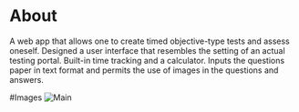 # About
A web app that allows one to create timed objective-type tests and assess oneself. Designed a
user interface that resembles the setting of an actual testing portal. Built-in time tracking and a calculator. Inputs the questions paper in text format and permits the use of images in the questions and answers.

#Images
 ![Main](https://github.com/shujaa25/test-hour/assets/38812037/d2baef94-72ad-48a1-ae8c-862f667aaa38)

 
